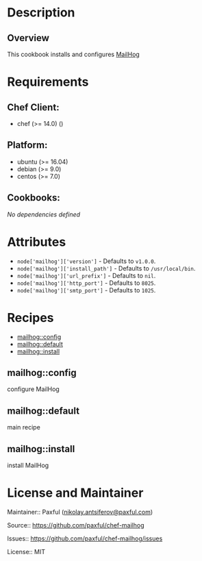 # Description

## Overview

This cookbook installs and configures [MailHog](https://github.com/mailhog/MailHog)

# Requirements


## Chef Client:

* chef (>= 14.0) ()

## Platform:

* ubuntu (>= 16.04)
* debian (>= 9.0)
* centos (>= 7.0)

## Cookbooks:

*No dependencies defined*

# Attributes

* `node['mailhog']['version']` -  Defaults to `v1.0.0`.
* `node['mailhog']['install_path']` -  Defaults to `/usr/local/bin`.
* `node['mailhog']['url_prefix']` -  Defaults to `nil`.
* `node['mailhog']['http_port']` -  Defaults to `8025`.
* `node['mailhog']['smtp_port']` -  Defaults to `1025`.

# Recipes

* [mailhog::config](#mailhogconfig)
* [mailhog::default](#mailhogdefault)
* [mailhog::install](#mailhoginstall)

## mailhog::config

configure MailHog

## mailhog::default

main recipe

## mailhog::install

install MailHog

# License and Maintainer

Maintainer:: Paxful (<nikolay.antsiferov@paxful.com>)

Source:: https://github.com/paxful/chef-mailhog

Issues:: https://github.com/paxful/chef-mailhog/issues

License:: MIT
